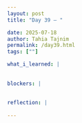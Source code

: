 ```yaml
---
layout: post
title: "Day 39 – "

date: 2025-07-18
author: Tahia Tajnim
permalink: /day39.html
tags: [""]   

what_i_learned: |
  
  
blockers: |  
  
  
reflection: |
  
---
```

